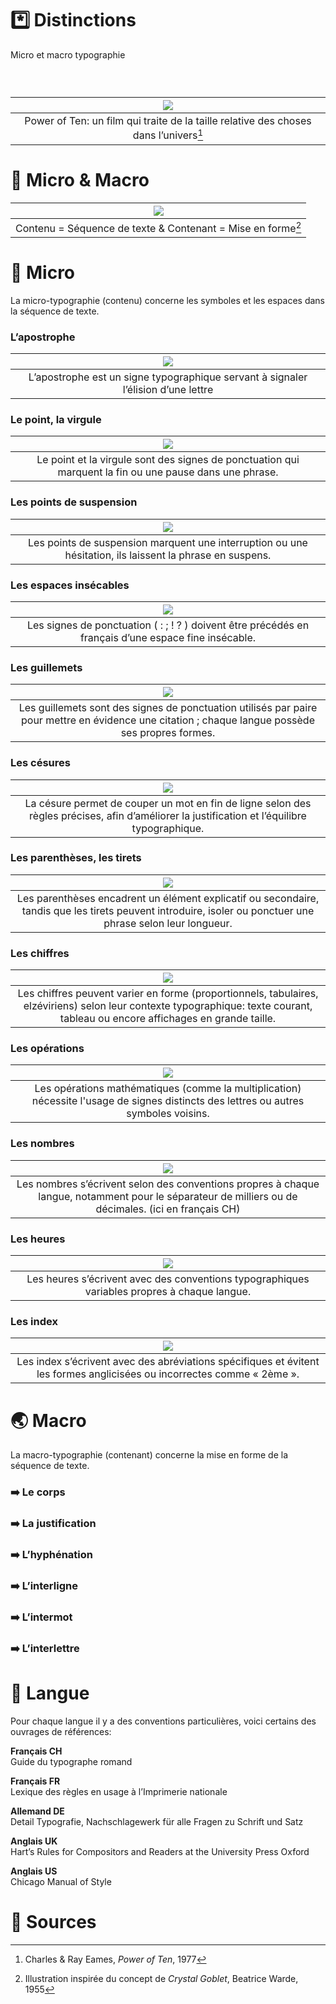 # *️⃣ Distinctions
  Micro et macro typographie

  
### &nbsp;

|![](links/Eames_Power_of_Ten.gif) |
|:---:|
| Power of Ten: un film qui traite de la taille relative des choses dans l’univers[^1]           |

# 🥂 Micro & Macro

|![](links/Crystal_Goblet.jpg) |
|:---:|
| Contenu = Séquence de texte & Contenant = Mise en forme[^2] |

# 🦠 Micro

La micro-typographie (contenu) concerne les symboles et les espaces dans la séquence de texte.

###  L’apostrophe

|![](links/1_apostrophe.gif) |
|:---:|
| L’apostrophe est un signe typographique servant à signaler l’élision d’une lettre          |

###  Le point, la virgule

|![](links/0_point_virgule.gif) |
|:---:|
| Le point et la virgule sont des signes de ponctuation qui marquent la fin ou une pause dans une phrase. |

###  Les points de suspension

|![](links/2_suspension.gif) |
|:---:|
| Les points de suspension marquent une interruption ou une hésitation, ils laissent la phrase en suspens.          |

###  Les espaces insécables

|![](links/3_ponctuation.gif) |
|:---:|
| Les signes de ponctuation ( : ; ! ? ) doivent être précédés en français d’une espace fine insécable.           |

###  Les guillemets

|![](links/4_guillemets.gif) |
|:---:|
| Les guillemets sont des signes de ponctuation utilisés par paire pour mettre en évidence une citation ; chaque langue possède ses propres formes.          |

###  Les césures

|![](links/5_hyphenation.gif) |
|:---:|
| La césure permet de couper un mot en fin de ligne selon des règles précises, afin d’améliorer la justification et l’équilibre typographique.          |

###  Les parenthèses, les tirets

|![](links/6_tirets_parentheses.gif) |
|:---:|
| Les parenthèses encadrent un élément explicatif ou secondaire, tandis que les tirets peuvent introduire, isoler ou ponctuer une phrase selon leur longueur.          |

###  Les chiffres

|![](links/7_chiffres.gif) |
|:---:|
| Les chiffres peuvent varier en forme (proportionnels, tabulaires, elzéviriens) selon leur contexte typographique: texte courant, tableau ou encore affichages en grande taille.          |

###  Les opérations

|![](links/8_operations.gif) |
|:---:|
| Les opérations mathématiques (comme la multiplication) nécessite l'usage de signes distincts des lettres ou autres symboles voisins.          |

###  Les nombres

|![](links/9_chiffres_virgules.gif) |
|:---:|
| Les nombres s’écrivent selon des conventions propres à chaque langue, notamment pour le séparateur de milliers ou de décimales. (ici en français CH)          |

###  Les heures

|![](links/10_heures.gif) |
|:---:|
| Les heures s’écrivent avec des conventions typographiques variables propres à chaque langue.          |

###  Les index

|![](links/11_index.gif) |
|:---:|
| Les index s’écrivent avec des abréviations spécifiques et évitent les formes anglicisées ou incorrectes comme « 2ème ».          |


# 🌏 Macro

La macro-typographie (contenant) concerne la mise en forme de la séquence de texte.

<!---
###  La police
--->

### ➡️ Le corps

### ➡️ La justification

### ➡️ L’hyphénation

### ➡️ L’interligne

### ➡️ L’intermot

### ➡️ L’interlettre

# 🚨 Langue

Pour chaque langue il y a des conventions particulières, voici certains des ouvrages de références:

**Français CH**  
Guide du typographe romand

**Français FR**  
Lexique des règles en usage à l’Imprimerie nationale

**Allemand DE**  
Detail Typografie, Nachschlagewerk für alle Fragen zu Schrift und Satz

**Anglais UK**  
Hart’s Rules for Compositors and Readers at the University Press Oxford

**Anglais US**  
Chicago Manual of Style

# 📎 Sources

[^1]: Charles & Ray Eames, *Power of Ten*, 1977
[^2]: Illustration inspirée du concept de *Crystal Goblet*, Beatrice Warde, 1955